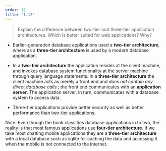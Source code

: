 ```yaml
---
order: 12
title: '1.12'
---
```

> Explain the diﬀerence between two-tier and three-tier application architectures.
> Which is better suited for web applications? Why?

* Earlier-generation database applications used a **two-tier architecture**, where as
a **three-tier architecture** is used by a modern database application. 

* In a **two-tier architecture** the application resides at the client machine, and invokes
database system functionality at the server machine through query language statements. 
In a **three-tier architecture** the client machine acts as merely a front end and 
_does not contain any direct database calls_ ; the front end communicates with an 
**application server**. The application server, in turn, communicates with a database
system to access data. 

* Three-tier applications provide better security as well as better performance
than two-tier applications. 

Note: Even though the book classifies database applications in to two, the reality is 
that most famous applications use **four-tier architecture**. If we take most chatting
mobile applications they are a **three-tier architecture** with a local database
such as sqlite for caching the data and accessing it when the mobile is not connected
to the internet.  